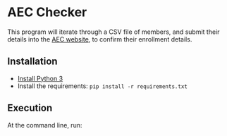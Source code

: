 # AEC Checker
This program will iterate through a CSV file of members, and submit their details into the 
[AEC website](https://check.aec.gov.au/), to confirm their enrollment details.

## Installation
* [Install Python 3](https://www.python.org/downloads/)
* Install the requirements: `pip install -r requirements.txt`

## Execution
At the command line, run:
```python aec_checker.py --help
```